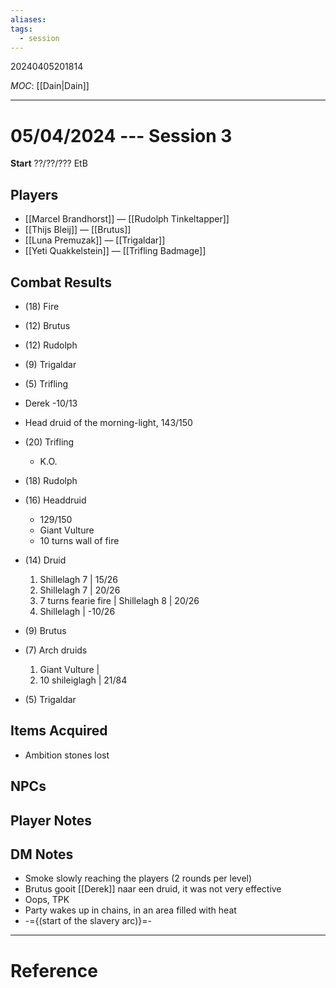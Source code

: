 ```yaml
---
aliases: 
tags:
  - session
---
```

20240405201814

*MOC*: [[Dain|Dain]]

---

# 05/04/2024 --- Session 3

**Start** ??/??/??? EtB

## Players

- [[Marcel Brandhorst]] — [[Rudolph Tinkeltapper]]
- [[Thijs Bleij]] — [[Brutus]]
- [[Luna Premuzak]] — [[Trigaldar]]
- [[Yeti Quakkelstein]] — [[Trifling Badmage]]

## Combat Results

- (18) Fire
- (12) Brutus
- (12) Rudolph
- (9) Trigaldar
- (5) Trifling

- Derek -10/13

- Head druid of the morning-light, 143/150

- (20) Trifling
	- K.O.
- (18) Rudolph
- (16) Headdruid
	- 129/150
	- Giant Vulture
	- 10 turns wall of fire
- (14) Druid
	1) Shillelagh 7 | 15/26
	2) Shillelagh 7 |  20/26
	3) 7 turns fearie fire | Shillelagh 8 | 20/26
	4) Shillelagh | -10/26
- (9) Brutus
- (7) Arch druids
	1) Giant Vulture |
	2) 10 shileiglagh |  21/84
- (5) Trigaldar

## Items Acquired

- Ambition stones lost

## NPCs

## Player Notes

## DM Notes

- Smoke slowly reaching the players (2 rounds per level)
- Brutus gooit [[Derek]] naar een druid, it was not very effective
- Oops, TPK
- Party wakes up in chains, in an area filled with heat
- -={(start of the slavery arc)}=-

---

# Reference